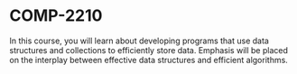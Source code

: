 # COMP-2210

In this course, you will learn about developing programs that use data structures and collections to efficiently store data. Emphasis will be placed on the interplay between effective data structures and efficient algorithms.
